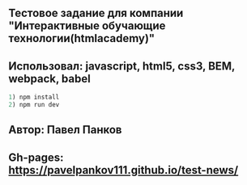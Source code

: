 ## Тестовое задание для компании "Интерактивные обучающие технологии(htmlacademy)"
## Использовал: javascript, html5, css3, BEM, webpack, babel
``` javascript 
1) npm install
2) npm run dev
```

## Автор: Павел Панков
## Gh-pages: https://pavelpankov111.github.io/test-news/
